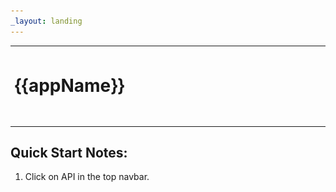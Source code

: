 ```yaml
---
_layout: landing
---
```


<table border="0" style="border-collapse: collapse; width: 100%;">
  <tr style="border: 0;">
    <td style="vertical-align: middle; padding: 0px; border: 0;">
      <img src="images/blackbytes_small.gif" alt="{{appName}}" height="125">
    </td>
    <td style="vertical-align: middle; border: 0; width: 100%;">
      <h1 style="margin: 0;">{{appName}}</h1>
    </td>
  </tr>
</table>

## Quick Start Notes:

1. Click on API in the top navbar.